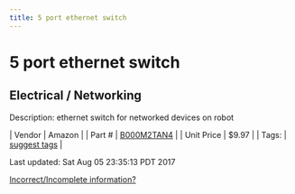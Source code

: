 ```yaml
---
title: 5 port ethernet switch
---
```


# 5 port ethernet switch
## Electrical / Networking
Description: 	ethernet switch for networked devices on robot 

| Vendor | Amazon | 
| Part # | [B000M2TAN4](https://www.amazon.com/TRENDnet-Unmanaged-GREENnet-Ethernet-TE100-S5/dp/B000M2TAN4/ref=sr_1_9?s=electronics&ie=UTF8&qid=1467927447&sr=1-9&keywords=tp+link+5+port+switch) | 
| Unit Price | $9.97 | 
| Tags: | [suggest tags](https://docs.google.com/forms/d/e/1FAIpQLSeWyY8v3RgOty-MyWmh9U0iivNYN_molChYyS-0U-o-kOAv_g/viewform) | 

Last updated: Sat Aug 05 23:35:13 PDT 2017

 [Incorrect/Incomplete information?](https://docs.google.com/forms/d/e/1FAIpQLSeWyY8v3RgOty-MyWmh9U0iivNYN_molChYyS-0U-o-kOAv_g/viewform)